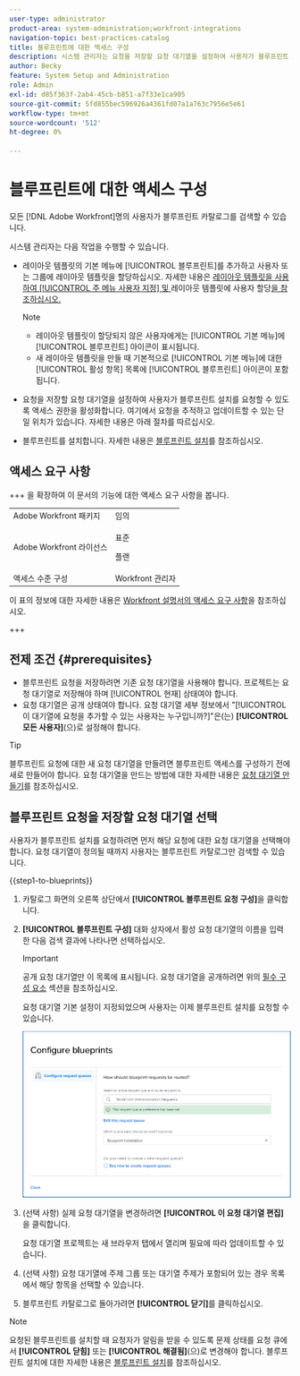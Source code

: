 ```yaml
---
user-type: administrator
product-area: system-administration;workfront-integrations
navigation-topic: best-practices-catalog
title: 블루프린트에 대한 액세스 구성
description: 시스템 관리자는 요청을 저장할 요청 대기열을 설정하여 사용자가 블루프린트 설치를 요청할 수 있도록 액세스 권한을 활성화할 수 있습니다. 여기에서 요청을 추적하고 업데이트할 수 있는 단일 위치가 있습니다.
author: Becky
feature: System Setup and Administration
role: Admin
exl-id: d85f363f-2ab4-45cb-b851-a7f33e1ca905
source-git-commit: 5fd855bec596926a4361fd07a1a763c7956e5e61
workflow-type: tm+mt
source-wordcount: '512'
ht-degree: 0%

---
```


# 블루프린트에 대한 액세스 구성

모든 [!DNL Adobe Workfront]명의 사용자가 블루프린트 카탈로그를 검색할 수 있습니다.

시스템 관리자는 다음 작업을 수행할 수 있습니다.

* 레이아웃 템플릿의 기본 메뉴에 [!UICONTROL 블루프린트]를 추가하고 사용자 또는 그룹에 레이아웃 템플릿을 할당하십시오. 자세한 내용은 [레이아웃 템플릿을 사용하여 [!UICONTROL 주 메뉴 사용자 지정] 및 &#x200B;](/help/quicksilver/administration-and-setup/customize-workfront/use-layout-templates/customize-main-menu.md)레이아웃 템플릿에 사용자 할당[을 참조하십시오.](/help/quicksilver/administration-and-setup/customize-workfront/use-layout-templates/assign-users-to-layout-template.md)

  >[!NOTE]
  >
  >* 레이아웃 템플릿이 할당되지 않은 사용자에게는 [!UICONTROL 기본 메뉴]에 [!UICONTROL 블루프린트] 아이콘이 표시됩니다.
  >* 새 레이아웃 템플릿을 만들 때 기본적으로 [!UICONTROL 기본 메뉴]에 대한 [!UICONTROL 활성 항목] 목록에 [!UICONTROL 블루프린트] 아이콘이 포함됩니다.


* 요청을 저장할 요청 대기열을 설정하여 사용자가 블루프린트 설치를 요청할 수 있도록 액세스 권한을 활성화합니다. 여기에서 요청을 추적하고 업데이트할 수 있는 단일 위치가 있습니다. 자세한 내용은 아래 절차를 따르십시오.
* 블루프린트를 설치합니다. 자세한 내용은 [블루프린트 설치](../../administration-and-setup/blueprints/blueprints-install.md)를 참조하십시오.

## 액세스 요구 사항

+++ 을 확장하여 이 문서의 기능에 대한 액세스 요구 사항을 봅니다.

<table style="table-layout:auto"> 
 <col> 
 <col> 
 <tbody> 
  <tr> 
   <td role="rowheader">Adobe Workfront 패키지</td> 
   <td>임의</td> 
  </tr> 
  <tr> 
   <td role="rowheader">Adobe Workfront 라이선스</td> 
   <td>
   <p>표준</p>
   <p>플랜</p></td> 
  </tr> 
  <tr> 
   <td role="rowheader">액세스 수준 구성</td> 
   <td>Workfront 관리자 </td> 
  </tr> 
 </tbody> 
</table>

이 표의 정보에 대한 자세한 내용은 [Workfront 설명서의 액세스 요구 사항](/help/quicksilver/administration-and-setup/add-users/access-levels-and-object-permissions/access-level-requirements-in-documentation.md)을 참조하십시오.

+++

## 전제 조건 {#prerequisites}

* 블루프린트 요청을 저장하려면 기존 요청 대기열을 사용해야 합니다. 프로젝트는 요청 대기열로 저장해야 하며 [!UICONTROL 현재] 상태여야 합니다.
* 요청 대기열은 공개 상태여야 합니다. 요청 대기열 세부 정보에서 &quot;[!UICONTROL 이 대기열에 요청을 추가할 수 있는 사용자는 누구입니까?]&quot;은(는) **[!UICONTROL 모든 사용자]**(으)로 설정해야 합니다.

>[!TIP]
>
>블루프린트 요청에 대한 새 요청 대기열을 만들려면 블루프린트 액세스를 구성하기 전에 새로 만들어야 합니다. 요청 대기열을 만드는 방법에 대한 자세한 내용은 [요청 대기열 만들기](../../manage-work/requests/create-and-manage-request-queues/create-request-queue.md)를 참조하십시오.

## 블루프린트 요청을 저장할 요청 대기열 선택

사용자가 블루프린트 설치를 요청하려면 먼저 해당 요청에 대한 요청 대기열을 선택해야 합니다. 요청 대기열이 정의될 때까지 사용자는 블루프린트 카탈로그만 검색할 수 있습니다.

{{step1-to-blueprints}}

1. 카탈로그 화면의 오른쪽 상단에서 **[!UICONTROL 블루프린트 요청 구성]**&#x200B;을 클릭합니다.

   <!--
   <li value="3" data-mc-conditions="QuicksilverOrClassic.Draft mode"> <p>In the <strong>Configure blueprints</strong> dialog, ensure that the <strong>Configure request queues</strong> tab is selected.</p> </li>
   -->

1. **[!UICONTROL 블루프린트 구성]** 대화 상자에서 활성 요청 대기열의 이름을 입력한 다음 검색 결과에 나타나면 선택하십시오.

   >[!IMPORTANT]
   >
   >공개 요청 대기열만 이 목록에 표시됩니다. 요청 대기열을 공개하려면 위의 [필수 구성 요소](#prerequisites) 섹션을 참조하십시오.

   요청 대기열 기본 설정이 지정되었으며 사용자는 이제 블루프린트 설치를 요청할 수 있습니다.

   ![요청 큐 구성](assets/Blueprints_access_setup_request_queue.png)

1. (선택 사항) 실제 요청 대기열을 변경하려면 **[!UICONTROL 이 요청 대기열 편집]**&#x200B;을 클릭합니다.

   요청 대기열 프로젝트는 새 브라우저 탭에서 열리며 필요에 따라 업데이트할 수 있습니다.

1. (선택 사항) 요청 대기열에 주제 그룹 또는 대기열 주제가 포함되어 있는 경우 목록에서 해당 항목을 선택할 수 있습니다.
1. 블루프린트 카탈로그로 돌아가려면 **[!UICONTROL 닫기]**&#x200B;를 클릭하십시오.

>[!NOTE]
>
>요청된 블루프린트를 설치할 때 요청자가 알림을 받을 수 있도록 문제 상태를 요청 큐에서 **[!UICONTROL 닫힘]** 또는 **[!UICONTROL 해결됨]**(으)로 변경해야 합니다. 블루프린트 설치에 대한 자세한 내용은 [블루프린트 설치](../../administration-and-setup/blueprints/blueprints-install.md)를 참조하십시오.
